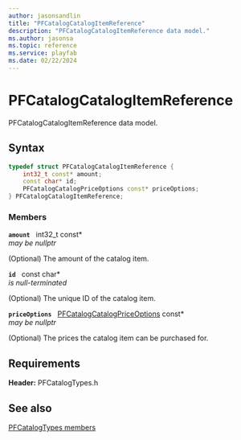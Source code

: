 ```yaml
---
author: jasonsandlin
title: "PFCatalogCatalogItemReference"
description: "PFCatalogCatalogItemReference data model."
ms.author: jasonsa
ms.topic: reference
ms.service: playfab
ms.date: 02/22/2024
---
```


# PFCatalogCatalogItemReference  

PFCatalogCatalogItemReference data model.  

## Syntax  
  
```cpp
typedef struct PFCatalogCatalogItemReference {  
    int32_t const* amount;  
    const char* id;  
    PFCatalogCatalogPriceOptions const* priceOptions;  
} PFCatalogCatalogItemReference;  
```
  
### Members  
  
**`amount`** &nbsp; int32_t const*  
*may be nullptr*  
  
(Optional) The amount of the catalog item.
  
**`id`** &nbsp; const char*  
*is null-terminated*  
  
(Optional) The unique ID of the catalog item.
  
**`priceOptions`** &nbsp; [PFCatalogCatalogPriceOptions](pfcatalogcatalogpriceoptions.md) const*  
*may be nullptr*  
  
(Optional) The prices the catalog item can be purchased for.
  
  
## Requirements  
  
**Header:** PFCatalogTypes.h
  
## See also  
[PFCatalogTypes members](../pfcatalogtypes_members.md)  

  
  

